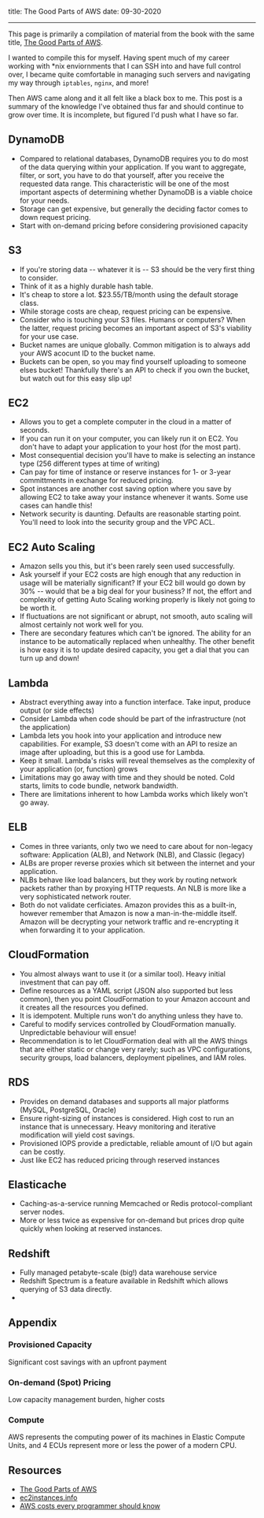 title: The Good Parts of AWS
date: 09-30-2020

---

This page is primarily a compilation of material from the book with the same
title, [The Good Parts of AWS](https://gumroad.com/l/aws-good-parts).

I wanted to compile this for myself. Having spent much of my career working with
*nix enviornments that I can SSH into and have full control over, I became quite
comfortable in managing such servers and navigating my way through `iptables`,
`nginx`, and more!

Then AWS came along and it all felt like a black box to me. This post is a
summary of the knowledge I've obtained thus far and should continue to grow over
time. It is incomplete, but figured I'd push what I have so far.

## DynamoDB

* Compared to relational databases, DynamoDB requires you to do most of the data
    querying within your application. If you want to aggregate, filter, or sort,
    you have to do that yourself, after you receive the requested data range.
    This characteristic will be one of the most important aspects of determining
    whether DynamoDB is a viable choice for your needs.
* Storage can get expensive, but generally the deciding factor comes to down
    request pricing.
* Start with on-demand pricing before considering provisioned capacity


## S3

* If you're storing data -- whatever it is -- S3 should be the very first thing
    to consider.
* Think of it as a highly durable hash table.
* It's cheap to store a lot. $23.55/TB/month using the default storage class.
* While storage costs are cheap, request pricing can be expensive.
* Consider who is touching your S3 files. Humans or computers? When the latter,
    request pricing becomes an important aspect of S3's viability for your use
    case.
* Bucket names are unique globally. Common mitigation is to always add your AWS
    acocunt ID to the bucket name.
* Buckets can be open, so you may find yourself uploading to someone elses
    bucket! Thankfully there's an API to check if you own the bucket, but watch
    out for this easy slip up!

## EC2

* Allows you to get a complete computer in the cloud in a matter of seconds.
* If you can run it on your computer, you can likely run it on EC2. You don't
    have to adapt your application to your host (for the most part).
* Most consequential decision you'll have to make is selecting an instance type
    (256 different types at time of writing)
* Can pay for time of instance or reserve instances for 1- or 3-year
    committments in exchange for reduced pricing.
* Spot instances are another cost saving option where you save by allowing EC2
    to take away your instance whenever it wants. Some use cases can handle
    this!
* Network security is daunting. Defaults are reasonable starting point. You'll
    need to look into the security group and the VPC ACL.

## EC2 Auto Scaling

* Amazon sells you this, but it's been rarely seen used successfully.
* Ask yourself if your EC2 costs are high enough that any reduction in usage
    will be materially significant? If your EC2 bill would go down by 30% --
    would that be a big deal for your business? If not, the effort and
    complexity of getting Auto Scaling working properly is likely not going to
    be worth it.
* If fluctuations are not significant or abrupt, not smooth, auto scaling will
    almost certainly not work well for you.
* There are secondary features which can't be ignored. The ability for an
    instance to be automatically replaced when unhealthy. The other benefit is
    how easy it is to update desired capacity, you get a dial that you can turn
    up and down!

## Lambda

* Abstract everything away into a function interface. Take input, produce output
    (or side effects)
* Consider Lambda when code should be part of the infrastructure (not the
    application)
* Lambda lets you hook into your application and introduce new capabilities. For
    example, S3 doesn't come with an API to resize an image after uploading, but
    this is a good use for Lambda.
* Keep it small. Lambda's risks will reveal themselves as the complexity of your
    application (or, function) grows
* Limitations may go away with time and they should be noted. Cold starts,
    limits to code bundle, network bandwidth.
* There are limitations inherent to how Lambda works which likely won't go away.

## ELB

* Comes in three variants, only two we need to care about for non-legacy
    software: Application (ALB), and Network (NLB), and Classic (legacy)
* ALBs are proper reverse proxies which sit between the internet and your
    application.
* NLBs behave like load balancers, but they work by routing network packets
    rather than by proxying HTTP requests. An NLB is more like a very
    sophisticated network router.
* Both do not validate cerficiates. Amazon provides this as a built-in, however
    remember that Amazon is now a man-in-the-middle itself. Amazon will be
    decrypting your network traffic and re-encrypting it when forwarding it to
    your application.

## CloudFormation

* You almost always want to use it (or a similar tool). Heavy initial investment
    that can pay off.
* Define resources as a YAML script (JSON also supported but less common), then
    you point CloudFormation to your Amazon account and it creates all the
    resources you defined.
* It is idempotent. Multiple runs won't do anything unless they have to.
* Careful to modify services controlled by CloudFormation manually.
    Unpredictable behaviour will ensue!
* Recommendation is to let CloudFormation deal with all the AWS things that are
    either static or change very rarely; such as VPC configurations, security
    groups, load balancers, deployment pipelines, and IAM roles.

## RDS

* Provides on demand databases and supports all major platforms (MySQL,
    PostgreSQL, Oracle)
* Ensure right-sizing of instances is considered. High cost to run an instance
    that is unnecessary. Heavy monitoring and iterative modification will yield
    cost savings.
* Provisioned IOPS provide a predictable, reliable amount of I/O but again can
    be costly.
* Just like EC2 has reduced pricing through reserved instances 

## Elasticache

* Caching-as-a-service running Memcached or Redis protocol-compliant server
    nodes.
* More or less twice as expensive for on-demand but prices drop quite quickly
    when looking at reserved instances.

## Redshift

* Fully managed petabyte-scale (big!) data warehouse service
* Redshift Spectrum is a feature available in Redshift which allows querying of S3 data
  directly.
* 


## Appendix

### Provisioned Capacity

Significant cost savings with an upfront payment

### On-demand (Spot) Pricing

Low capacity management burden, higher costs

### Compute

AWS represents the computing power of its machines in Elastic Compute Units, and
4 ECUs represent more or less the power of a modern CPU.

## Resources

* [The Good Parts of AWS](https://gumroad.com/l/aws-good-parts?recommended_by=search)
* [ec2instances.info](https://www.ec2instances.info/)
* [AWS costs every programmer should know](https://david-codes.hatanian.com/2019/06/09/aws-costs-every-programmer-should-now.html)

